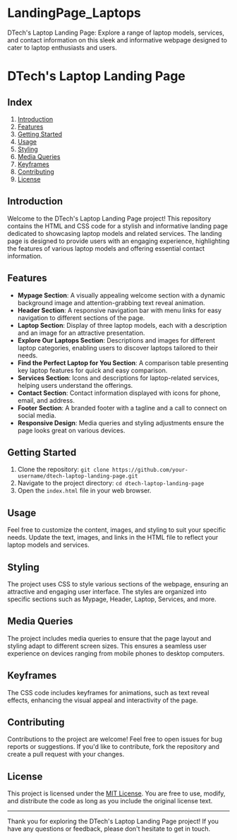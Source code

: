 # LandingPage_Laptops
DTech's Laptop Landing Page: Explore a range of laptop models, services, and contact information on this sleek and informative webpage designed to cater to laptop enthusiasts and users.
# DTech's Laptop Landing Page

## Index

1. [Introduction](#introduction)
2. [Features](#features)
3. [Getting Started](#getting-started)
4. [Usage](#usage)
5. [Styling](#styling)
6. [Media Queries](#media-queries)
7. [Keyframes](#keyframes)
8. [Contributing](#contributing)
9. [License](#license)

## Introduction

Welcome to the DTech's Laptop Landing Page project! This repository contains the HTML and CSS code for a stylish and informative landing page dedicated to showcasing laptop models and related services. The landing page is designed to provide users with an engaging experience, highlighting the features of various laptop models and offering essential contact information.

## Features

- **Mypage Section**: A visually appealing welcome section with a dynamic background image and attention-grabbing text reveal animation.
- **Header Section**: A responsive navigation bar with menu links for easy navigation to different sections of the page.
- **Laptop Section**: Display of three laptop models, each with a description and an image for an attractive presentation.
- **Explore Our Laptops Section**: Descriptions and images for different laptop categories, enabling users to discover laptops tailored to their needs.
- **Find the Perfect Laptop for You Section**: A comparison table presenting key laptop features for quick and easy comparison.
- **Services Section**: Icons and descriptions for laptop-related services, helping users understand the offerings.
- **Contact Section**: Contact information displayed with icons for phone, email, and address.
- **Footer Section**: A branded footer with a tagline and a call to connect on social media.
- **Responsive Design**: Media queries and styling adjustments ensure the page looks great on various devices.

## Getting Started

1. Clone the repository: `git clone https://github.com/your-username/dtech-laptop-landing-page.git`
2. Navigate to the project directory: `cd dtech-laptop-landing-page`
3. Open the `index.html` file in your web browser.

## Usage

Feel free to customize the content, images, and styling to suit your specific needs. Update the text, images, and links in the HTML file to reflect your laptop models and services.

## Styling

The project uses CSS to style various sections of the webpage, ensuring an attractive and engaging user interface. The styles are organized into specific sections such as Mypage, Header, Laptop, Services, and more.

## Media Queries

The project includes media queries to ensure that the page layout and styling adapt to different screen sizes. This ensures a seamless user experience on devices ranging from mobile phones to desktop computers.

## Keyframes

The CSS code includes keyframes for animations, such as text reveal effects, enhancing the visual appeal and interactivity of the page.

## Contributing

Contributions to the project are welcome! Feel free to open issues for bug reports or suggestions. If you'd like to contribute, fork the repository and create a pull request with your changes.

## License

This project is licensed under the [MIT License](LICENSE). You are free to use, modify, and distribute the code as long as you include the original license text.

---

Thank you for exploring the DTech's Laptop Landing Page project! If you have any questions or feedback, please don't hesitate to get in touch.
